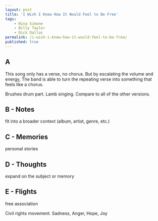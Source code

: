 ```yaml
---
layout: post
title: 'I Wish I Knew How It Would Feel to Be Free'
tags:
    - Nina Simone
    - Billy Taylor
    - Dick Dallas
permalink: /i-wish-i-knew-how-it-would-feel-to-be-free/
published: true
---
```


## A

This song only has a verse, no chorus. But by escalating the volume and energy, The band is able to turn the repeating verse into something that feels like a chorus.

Brushes drum part. Lamb singing. Compare to all of the other versions.

## B - Notes

fit into a broader context (album, artist, genre, etc.)

## C - Memories

personal stories

## D - Thoughts

expand on the subject or memory

## E - Flights

free association

Civil rights movement. Sadness, Anger, Hope, Joy
